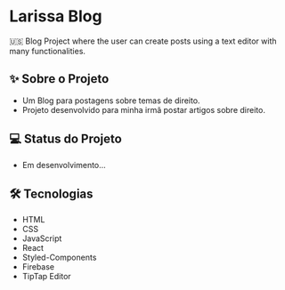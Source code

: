 # Larissa Blog  

🇺🇸 Blog Project where the user can create posts using a text editor with many functionalities.

## ✨ Sobre o Projeto

- Um Blog para postagens sobre temas de direito.
- Projeto desenvolvido para minha irmã postar artigos sobre direito.

## 💻 Status do Projeto

- Em desenvolvimento...

## 🛠 Tecnologias

- HTML
- CSS
- JavaScript
- React
- Styled-Components
- Firebase  
- TipTap Editor
